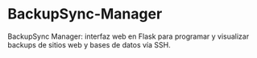 # BackupSync-Manager
BackupSync Manager: interfaz web en Flask para programar y visualizar backups de sitios web y bases de datos vía SSH.
